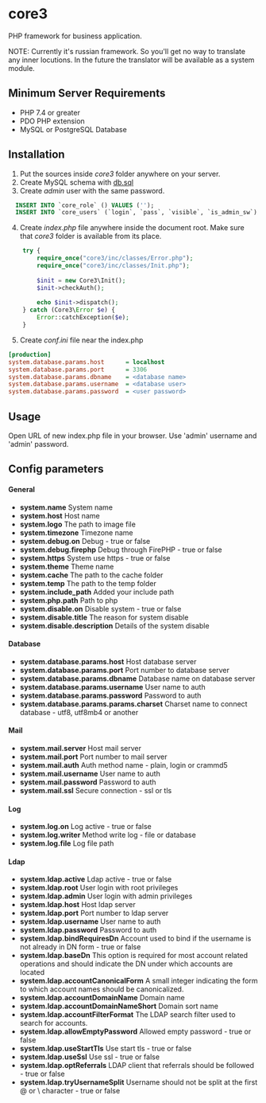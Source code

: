 core3
=====
PHP framework for business application.

NOTE: Currently it's russian framework. So you'll get no way to translate any inner locutions. In the future the translator will be available as a system module.

Minimum Server Requirements
---------------------------

* PHP 7.4 or greater
* PDO PHP extension
* MySQL or PostgreSQL Database


Installation
------------
1. Put the sources inside *core3* folder anywhere on your server.
2. Create MySQL schema with [db.sql](db.sql)
3. Create *admin* user with the same password.
```sql
  INSERT INTO `core_role` () VALUES ('');
  INSERT INTO `core_users` (`login`, `pass`, `visible`, `is_admin_sw`) VALUES ('admin', 'ad7123ebca969de21e49c12a7d69ce25', 'Y', 'Y');
```

4. Create *index.php* file anywhere inside the document root. Make sure that *core3* folder is available from its place.
```php
    try {
        require_once("core3/inc/classes/Error.php");
        require_once("core3/inc/classes/Init.php");
    
        $init = new Core3\Init();
        $init->checkAuth();
    
        echo $init->dispatch();
    } catch (Core3\Error $e) {
        Error::catchException($e);
    }
```
5. Create *conf.ini* file near the index.php
 
```ini
[production]
system.database.params.host      = localhost
system.database.params.port      = 3306
system.database.params.dbname    = <database name>
system.database.params.username  = <database user>
system.database.params.password  = <user password>
```

Usage
-----
Open URL of new index.php file in your browser. Use 'admin' username and 'admin' password.


Config parameters
-----------------
#### General
- **system.name**                 System name
- **system.host**                 Host name
- **system.logo**                 The path to image file
- **system.timezone**             Timezone name
- **system.debug.on**             Debug - true or false
- **system.debug.firephp**        Debug through FirePHP - true or false
- **system.https**                System use https - true or false
- **system.theme**                Theme name
- **system.cache**                The path to the cache folder
- **system.temp**                 The path to the temp folder
- **system.include_path**         Added your include path
- **system.php.path**             Path to php
- **system.disable.on**           Disable system - true or false
- **system.disable.title**        The reason for system disable
- **system.disable.description**  Details of the system disable

#### Database
- **system.database.params.host**            Host database server
- **system.database.params.port**            Port number to database server
- **system.database.params.dbname**          Database name on database server
- **system.database.params.username**        User name to auth
- **system.database.params.password**        Password to auth
- **system.database.params.params.charset**  Charset name to connect database - utf8, utf8mb4 or another

#### Mail
- **system.mail.server**   Host mail server
- **system.mail.port**     Port number to mail server
- **system.mail.auth**     Auth method name - plain, login or crammd5
- **system.mail.username** User name to auth
- **system.mail.password** Password to auth
- **system.mail.ssl**      Secure connection - ssl or tls 

#### Log
- **system.log.on**     Log active - true or false
- **system.log.writer** Method write log - file or database
- **system.log.file**   Log file path

#### Ldap
- **system.ldap.active**                  Ldap active - true or false
- **system.ldap.root**                    User login with root privileges
- **system.ldap.admin**                   User login with admin privileges
- **system.ldap.host**                    Host ldap server
- **system.ldap.port**                    Port number to ldap server
- **system.ldap.username**                User name to auth
- **system.ldap.password**                Password to auth
- **system.ldap.bindRequiresDn**          Account used to bind if the username is not already in DN form - true or false
- **system.ldap.baseDn**                  This option is required for most account related operations and should indicate the DN under which accounts are located
- **system.ldap.accountCanonicalForm**    A small integer indicating the form to which account names should be canonicalized. 
- **system.ldap.accountDomainName**       Domain name
- **system.ldap.accountDomainNameShort**  Domain sort name
- **system.ldap.accountFilterFormat**     The LDAP search filter used to search for accounts. 
- **system.ldap.allowEmptyPassword**      Allowed empty password - true or false
- **system.ldap.useStartTls**             Use start tls - true or false
- **system.ldap.useSsl**                  Use ssl - true or false
- **system.ldap.optReferrals**            LDAP client that referrals should be followed - true or false
- **system.ldap.tryUsernameSplit**        Username should not be split at the first @ or \ character - true or false
